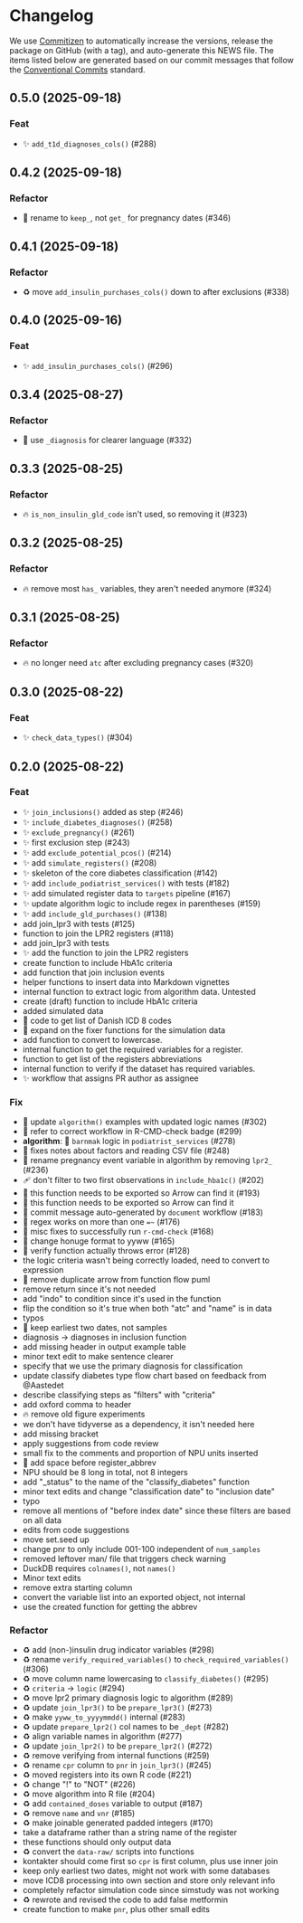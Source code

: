 # Changelog

We use [Commitizen](https://commitizen-tools.github.io/commitizen/) to
automatically increase the versions, release the package on GitHub (with 
a tag), and auto-generate this NEWS file. The items listed below are
generated based on our commit messages that follow the
[Conventional Commits](https://www.conventionalcommits.org/en/v1.0.0/)
standard.

## 0.5.0 (2025-09-18)

### Feat

- ✨ `add_t1d_diagnoses_cols()` (#288)

## 0.4.2 (2025-09-18)

### Refactor

- :truck: rename to `keep_`, not `get_` for pregnancy dates (#346)

## 0.4.1 (2025-09-18)

### Refactor

- ♻️ move `add_insulin_purchases_cols()` down to after exclusions (#338)

## 0.4.0 (2025-09-16)

### Feat

- :sparkles: `add_insulin_purchases_cols()` (#296)

## 0.3.4 (2025-08-27)

### Refactor

- :truck: use `_diagnosis` for clearer language (#332)

## 0.3.3 (2025-08-25)

### Refactor

- :fire: `is_non_insulin_gld_code` isn't used, so removing it (#323)

## 0.3.2 (2025-08-25)

### Refactor

- :fire: remove most `has_` variables, they aren't needed anymore (#324)

## 0.3.1 (2025-08-25)

### Refactor

- :fire: no longer need `atc` after excluding pregnancy cases (#320)

## 0.3.0 (2025-08-22)

### Feat

- :sparkles: `check_data_types()` (#304)

## 0.2.0 (2025-08-22)

### Feat

- :sparkles: `join_inclusions()` added as step (#246)
- :sparkles: `include_diabetes_diagnoses()` (#258)
- ✨ `exclude_pregnancy()` (#261)
- :sparkles: first exclusion step (#243)
- :sparkles: add `exclude_potential_pcos()` (#214)
- :sparkles: add `simulate_registers()` (#208)
- :sparkles: skeleton of the core diabetes classification (#142)
- ✨  add `include_podiatrist_services()` with tests (#182)
- ✨ add simulated register data to `targets` pipeline (#167)
- ✨ update algorithm logic to include regex in parentheses (#159)
- :sparkles: add `include_gld_purchases()` (#138)
- add join_lpr3 with tests (#125)
- function to join the LPR2 registers (#118)
- add join_lpr3 with tests
- :sparkles: add the function to join the LPR2 registers
- create function to include HbA1c criteria
- add function that join inclusion events
- helper functions to insert data into Markdown vignettes
- internal function to extract logic from algorithm data. Untested
- create (draft) function to include HbA1c criteria
- added simulated data
- :construction: code to get list of Danish ICD 8 codes
- :construction: expand on the fixer functions for the simulation data
- add function to convert to lowercase.
- internal function to get the required variables for a register.
- function to get list of the registers abbreviations
- internal function to verify if the dataset has required variables.
- :sparkles: workflow that assigns PR author as assignee

### Fix

- :bug: update `algorithm()` examples with updated logic names (#302)
- :bug: refer to correct workflow in R-CMD-check badge (#299)
- **algorithm**: :bug: `barnmak` logic in `podiatrist_services` (#278)
- :bug: fixes notes about factors and reading CSV file (#248)
- :bug: rename pregnancy event variable in algorithm by removing `lpr2_` (#236)
- 🩹 don't filter to two first observations in `include_hba1c()` (#202)
- :bug: this function needs to be exported so Arrow can find it (#193)
- :bug: this function needs to be exported so Arrow can find it
- :memo: commit message auto-generated by `document` workflow (#183)
- :bug: regex works on more than one `=~` (#176)
- :bug: misc fixes to successfully run `r-cmd-check` (#168)
- 🐛 change honuge format to yyww (#165)
- :bug: verify function actually throws error (#128)
- the logic criteria wasn't being correctly loaded, need to convert to expression
- :art: remove duplicate arrow from function flow puml
- remove return since it's not needed
- add "indo" to condition since it's used in the function
- flip the condition so it's true when both "atc" and "name" is in data
- typos
- :bug: keep earliest two dates, not samples
- diagnosis -> diagnoses in inclusion function
- add missing header in output example table
- minor text edit to make sentence clearer
- specify that we use the primary diagnosis for classification
- update classify diabetes type flow chart based on feedback from @Aastedet
- describe classifying steps as "filters" with "criteria"
- add oxford comma to header
- :fire: remove old figure experiments
- we don't have tidyverse as a dependency, it isn't needed here
- add missing bracket
- apply suggestions from code review
- small fix to the comments and proportion of NPU units inserted
- :art: add space before register_abbrev
- NPU should be 8 long in total, not 8 integers
- add "_status" to the name of the "classify_diabetes" function
- minor text edits and change "classification date" to "inclusion date"
- typo
- remove all mentions of "before index date" since these filters are based on all data
- edits from code suggestions
- move set.seed up
- change pnr to only include 001-100 independent of `num_samples`
- removed leftover man/ file that triggers check warning
- DuckDB requires `colnames()`, not `names()`
- Minor text edits
- remove extra starting column
- convert the variable list into an exported object, not internal
- use the created function for getting the abbrev

### Refactor

- :recycle: add (non-)insulin drug indicator variables (#298)
- :recycle: rename `verify_required_variables()` to `check_required_variables()` (#306)
- ♻️ move column name lowercasing to `classify_diabetes()` (#295)
- :recycle: `criteria` -> `logic` (#294)
- :recycle: move lpr2 primary diagnosis logic to algorithm (#289)
- ♻️ update `join_lpr3()` to be `prepare_lpr3()` (#273)
- :recycle: make `yyww_to_yyyymmdd()` internal (#283)
- :recycle: update `prepare_lpr2()` col names to be `_dept` (#282)
- :recycle: align variable names in algorithm (#277)
- :recycle: update `join_lpr2()` to be `prepare_lpr2()` (#272)
- :recycle: remove verifying from internal functions (#259)
- :recycle: rename `cpr` column to `pnr` in `join_lpr3()` (#245)
- :recycle: moved registers into its own R code (#221)
- :recycle: change "!" to "NOT" (#226)
- :recycle: move algorithm into R file (#204)
- :recycle: add `contained_doses` variable to output (#187)
- :recycle: remove `name` and `vnr` (#185)
- :recycle: make joinable generated padded integers (#170)
- take a dataframe rather than a string name of the register
- these functions should only output data
- :recycle: convert the `data-raw/` scripts into functions
- kontakter should come first so `cpr` is first column, plus use inner join
- keep only earliest two dates, might not work with some databases
- move ICD8 processing into own section and store only relevant info
- completely refactor simulation code since simstudy was not working
- :recycle: rewrote and revised the code to add false metformin
- create function to make `pnr`, plus other small edits
